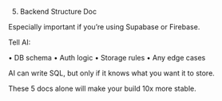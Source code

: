 5. Backend Structure Doc

Especially important if you’re using Supabase or Firebase.

Tell AI:

• DB schema
• Auth logic
• Storage rules
• Any edge cases

AI can write SQL, but only if it knows what you want it to store.

These 5 docs alone will make your build 10x more stable.